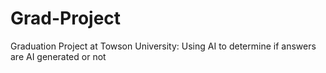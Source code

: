 # Grad-Project
Graduation Project at Towson University: Using AI to determine if answers are AI generated or not
